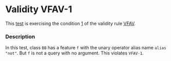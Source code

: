 # Validity VFAV-1

This [test](.) is exercising the condition [1](../Readme.md) of the validity rule [VFAV](../../vfav/Readme.md).

### Description

In this test, class `BB` has a feature `f` with the unary operator alias name `alias "not"`. But `f` is not a query with no argument. This violates `VFAV-1`.
